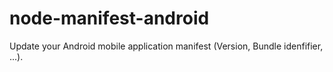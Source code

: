 # node-manifest-android
Update your Android mobile application manifest (Version, Bundle idenfifier, ...).
